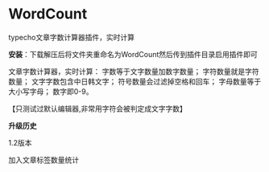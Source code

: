 # WordCount
typecho文章字数计算器插件，实时计算

**安装**：下载解压后将文件夹重命名为WordCount然后传到插件目录启用插件即可

文章字数计算器，实时计算：
字数等于文字数量加数字数量；
字符数量就是字符数量；
文字字数包含中日韩文字；
符号数量会过滤掉空格和回车；
字母数量等于大小写字母；
数字即0-9。

【只测试过默认编辑器,非常用字符会被判定成文字字数】

**升级历史**

1.2版本

加入文章标签数量统计
